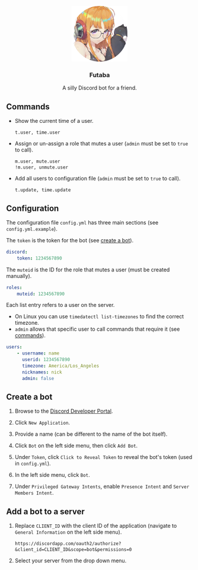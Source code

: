 <div align="center">
<p align="center">
  <a href="https://github.com/losuler/futaba">
    <img src="img/futaba.png" alt="logo" width="150" height="150">
  </a>

  <p align="center">
    <h3 align="center">Futaba</h3>
    <p align="center">
      A silly Discord bot for a friend.
    </p>
  </p>
</p>
</div>

## Commands

- Show the current time of a user.

    ```
    t.user, time.user
    ```

- Assign or un-assign a role that mutes a user (`admin` must be set to `true` to call).

    ```
    m.user, mute.user
    !m.user, unmute.user
    ```

- Add all users to configuration file (`admin` must be set to `true` to call).

    ```
    t.update, time.update
    ```

## Configuration

The configuration file `config.yml` has three main sections (see `config.yml.example`).

The `token` is the token for the bot (see [create a bot](#create-a-bot)).

```yaml
discord:
    token: 1234567890
```

The `muteid` is the ID for the role that mutes a user (must be created manually).

```yaml
roles:
    muteid: 1234567890
```

Each list entry refers to a user on the server.

- On Linux you can use `timedatectl list-timezones` to find the correct timezone.
- `admin` allows that specific user to call commands that require it (see [commands](#commands)).

```yaml
users:
    - username: name
      userid: 1234567890
      timezone: America/Los_Angeles
      nicknames: nick
      admin: false
```

## Create a bot

1. Browse to the [Discord Developer Portal](https://discordapp.com/developers/applications).

2. Click `New Application`.

3. Provide a name (can be different to the name of the bot itself).

4. Click `Bot` on the left side menu, then click `Add Bot`.

5. Under `Token`, click `Click to Reveal Token` to reveal the bot's token (used in `config.yml`).

6. In the left side menu, click `Bot`.

7. Under `Privileged Gateway Intents`, enable `Presence Intent` and `Server Members Intent`.

## Add a bot to a server

1. Replace `CLIENT_ID` with the client ID of the application (navigate to `General Information` 
on the left side menu).

    ```
    https://discordapp.com/oauth2/authorize?&client_id=CLIENT_ID&scope=bot&permissions=0
    ```

2. Select your server from the drop down menu.
